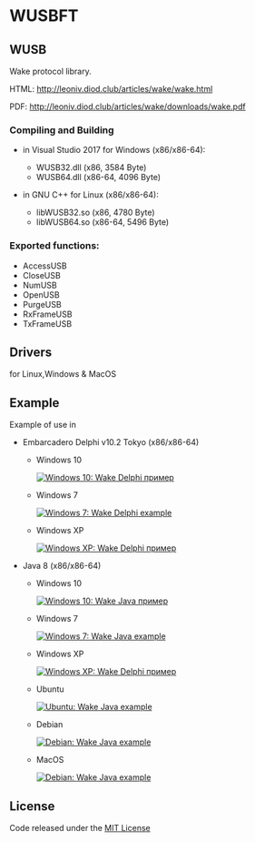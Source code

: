 # WUSBFT

## WUSB

Wake protocol library.

HTML: http://leoniv.diod.club/articles/wake/wake.html

PDF: http://leoniv.diod.club/articles/wake/downloads/wake.pdf

### Compiling and Building
- in Visual Studio 2017 for Windows (x86/x86-64):
  - WUSB32.dll (x86, 3584 Byte)
  - WUSB64.dll (x86-64, 4096 Byte)

- in GNU C++ for Linux (x86/x86-64):
  - libWUSB32.so (x86, 4780 Byte)
  - libWUSB64.so (x86-64, 5496 Byte)

### Exported functions:   
  - AccessUSB
  - CloseUSB
  - NumUSB
  - OpenUSB
  - PurgeUSB
  - RxFrameUSB
  - TxFrameUSB

## Drivers

for Linux,Windows & MacOS

## Example

Example of use in 
  - Embarcadero Delphi v10.2 Tokyo (x86/x86-64)
  	- Windows 10

      <a href="https://github.com/mcka-dev/WUSBFT/blob/master/Example/Delphi/wake-delphi-example/Screenshots/Win10 (Rus) - Wake Delphi пример.png"><img src="https://github.com/mcka-dev/WUSBFT/blob/master/Example/Delphi/wake-delphi-example/Screenshots/Win10 (Rus) - Wake Delphi пример.png" alt="Windows 10: Wake Delphi пример" title="Windows 10: Wake Delphi пример"></a>
    - Windows 7

      <a href="https://github.com/mcka-dev/WUSBFT/blob/master/Example/Delphi/wake-delphi-example/Screenshots/Win7 (Eng) - Wake Delphi example.png"><img src="https://github.com/mcka-dev/WUSBFT/blob/master/Example/Delphi/wake-delphi-example/Screenshots/Win7 (Eng) - Wake Delphi example.png" alt="Windows 7: Wake Delphi example" title="Windows 7: Wake Delphi example"></a>
	- Windows XP

	  <a href="https://github.com/mcka-dev/WUSBFT/blob/master/Example/Delphi/wake-delphi-example/Screenshots/WinXP (Rus) - Wake Delphi пример.png"><img src="https://github.com/mcka-dev/WUSBFT/blob/master/Example/Delphi/wake-delphi-example/Screenshots/WinXP (Rus) - Wake Delphi пример.png" alt="Windows XP: Wake Delphi пример" title="Windows XP: Wake Delphi пример"></a>  

  - Java 8 (x86/x86-64)
    - Windows 10

	  <a href="https://github.com/mcka-dev/WUSBFT/blob/master/Example/Java/wake-java-example/screenshots/Win10 (Rus) - Wake Java пример.png"><img src="https://github.com/mcka-dev/WUSBFT/blob/master/Example/Java/wake-java-example/screenshots/Win10 (Rus) - Wake Java пример.png" alt="Windows 10: Wake Java пример" title="Windows 10: Wake Java пример"></a>

    - Windows 7

      <a href="https://github.com/mcka-dev/WUSBFT/blob/master/Example/Java/wake-java-example/screenshots/Win7 (Eng) - Wake Java example.png"><img src="https://github.com/mcka-dev/WUSBFT/blob/master/Example/Java/wake-java-example/screenshots/Win7 (Eng) - Wake Java example.png" alt="Windows 7: Wake Java example" title="Windows 7: Wake Java example"></a>

    - Windows XP

      <a href="https://github.com/mcka-dev/WUSBFT/blob/master/Example/Java/wake-java-example/screenshots/WinXP (Rus) - Wake Delphi пример.png"><img src="https://github.com/mcka-dev/WUSBFT/blob/master/Example/Java/wake-java-example/screenshots/WinXP (Rus) - Wake Delphi пример.png" alt="Windows XP: Wake Delphi пример" title="Windows XP: Wake Delphi пример"></a>

    - Ubuntu

      <a href="https://github.com/mcka-dev/WUSBFT/blob/master/Example/Java/wake-java-example/screenshots/Ubuntu (Eng) - Wake Java example.png"><img src="https://github.com/mcka-dev/WUSBFT/blob/master/Example/Java/wake-java-example/screenshots/Ubuntu (Eng) - Wake Java example.png" alt="Ubuntu: Wake Java example" title="Ubuntu: Wake Java example"></a>

    - Debian
    
      <a href="https://github.com/mcka-dev/WUSBFT/blob/master/Example/Java/wake-java-example/screenshots/Debian (Eng) - Wake Java example.png"><img src="https://github.com/mcka-dev/WUSBFT/blob/master/Example/Java/wake-java-example/screenshots/Debian (Eng) - Wake Java example.png" alt="Debian: Wake Java example" title="Debian: Wake Java example"></a>

    - MacOS
    
      <a href="https://github.com/mcka-dev/WUSBFT/blob/master/Example/Java/wake-java-example/screenshots/MacOS (Rus) - Wake Java пример.png"><img src="https://github.com/mcka-dev/WUSBFT/blob/master/Example/Java/wake-java-example/screenshots/MacOS (Rus) - Wake Java пример.png" alt="Debian: Wake Java example" title="MacOS: Wake Java пример"></a>

## License

Code released under the <a href="https://github.com/mcka-dev/WUSBFT/blob/master/LICENSE">MIT License</a>
